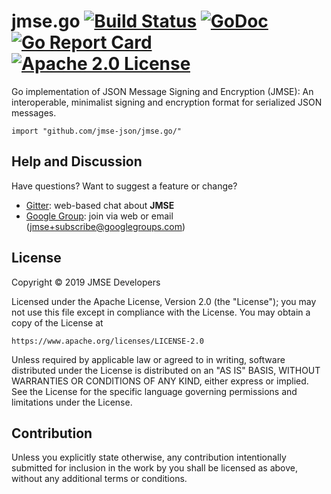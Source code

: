 # jmse.go [![Build Status][build-shield]][build-link] [![GoDoc][godoc-shield]][godoc-link] [![Go Report Card][goreport-shield]][goreport-link] [![Apache 2.0 License][license-image]][license-link]

Go implementation of JSON Message Signing and Encryption (JMSE):
An interoperable, minimalist signing and encryption format for serialized
JSON messages.

```
import "github.com/jmse-json/jmse.go/"
```

## Help and Discussion

Have questions? Want to suggest a feature or change?

* [Gitter]: web-based chat about **JMSE**
* [Google Group]: join via web or email ([jmse+subscribe@googlegroups.com])

## License

Copyright © 2019 JMSE Developers

Licensed under the Apache License, Version 2.0 (the "License");
you may not use this file except in compliance with the License.
You may obtain a copy of the License at

    https://www.apache.org/licenses/LICENSE-2.0

Unless required by applicable law or agreed to in writing, software
distributed under the License is distributed on an "AS IS" BASIS,
WITHOUT WARRANTIES OR CONDITIONS OF ANY KIND, either express or implied.
See the License for the specific language governing permissions and
limitations under the License.

## Contribution

Unless you explicitly state otherwise, any contribution intentionally
submitted for inclusion in the work by you shall be licensed as above,
without any additional terms or conditions.

[//]: # (badges)

[build-shield]: https://secure.travis-ci.com/jmse-json/jmse.go.svg?branch=master
[build-link]: http://travis-ci.com/jmse-json/jmse.go
[godoc-shield]: https://godoc.org/github.com/jmse-json/jmse.go?status.svg
[godoc-link]: https://godoc.org/github.com/jmse-json/jmse.go
[goreport-shield]: https://goreportcard.com/badge/github.com/jmse-json/jmse.go
[goreport-link]: https://goreportcard.com/report/github.com/jmse-json/jmse.go
[license-image]: https://img.shields.io/badge/license-Apache2.0-blue.svg
[license-link]: https://github.com/jmse-json/jmse.js/blob/master/LICENSE

[//]: # (general links)

[Gitter]: https://gitter.im/jmse-json/Lobby
[Google Group]: https://groups.google.com/forum/#!forum/jmse
[jmse+subscribe@googlegroups.com]: mailto:jmse+subscribe@googlegroups.com
